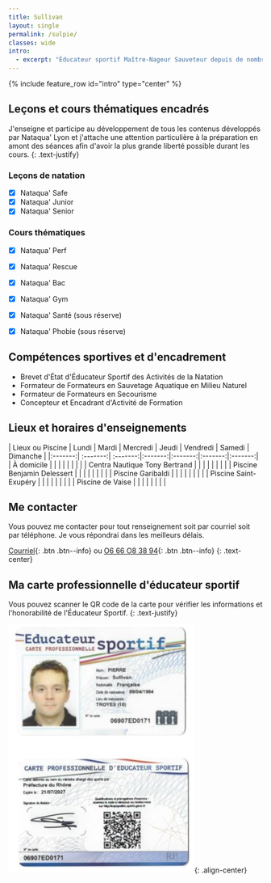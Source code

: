 ```yaml
---
title: Sullivan
layout: single
permalink: /sulpie/
classes: wide
intro:
  - excerpt: "Éducateur sportif Maître-Nageur Sauveteur depuis de nombreuses années, j'ai enseigné à tous les publics : scolaires, école de natation fédérale, loisirs, adultes la natation et certaines disciplines associées. J'ai entrainé des catégories les plus jeunes en natation course. Spécialiste du sauvetage, je m'attache désormais au sein de mon activité de MNS à développer l'enseignement de la natation sauvetage et du secourisme en milieu scolaire et au bénéfice du plus grand nombre. "
---
```

{% include feature_row id="intro" type="center" %}


## Leçons et cours thématiques encadrés

J'enseigne et participe au développement de tous les contenus développés par Nataqua' Lyon et j'attache une attention particulière à la préparation en amont des séances afin d'avoir la plus grande liberté possible durant les cours.
{: .text-justify}

### Leçons de natation
- [x] Nataqua' Safe
- [x] Nataqua' Junior
- [x] Nataqua' Senior

### Cours thématiques
- [x] Nataqua' Perf
- [x] Nataqua' Rescue
- [x] Nataqua' Bac
- [x] Nataqua' Gym
- [x] Nataqua' Santé (sous réserve)
- [x] Nataqua' Phobie (sous réserve)


## Compétences sportives et d'encadrement
- Brevet d'État d'Éducateur Sportif des Activités de la Natation
- Formateur de Formateurs en Sauvetage Aquatique en Milieu Naturel 
- Formateur de Formateurs en Secourisme
- Concepteur et Encadrant d'Activité de Formation

## Lieux et horaires d'enseignements

| Lieux ou Piscine | Lundi | Mardi | Mercredi | Jeudi | Vendredi | Samedi | Dimanche |
|:-------:| :-------:| :-------:|:-------:|:-------:|:-------:|:-------:|
| À domicile |        |         |        |         |        |         |              |
| Centra Nautique Tony Bertrand |        |         |        |         |        |         |              |
| Piscine Benjamin Delessert |        |         |        |         |        |         |              |
| Piscine Garibaldi |        |         |        |         |        |         |              |
| Piscine Saint-Exupéry |        |         |        |         |        |         |              |
| Piscine de Vaise |        |         |        |         |        |         |              |

## Me contacter

Vous pouvez me contacter pour tout renseignement soit par courriel soit par téléphone. Je vous répondrai dans les meilleurs délais.

[Courriel](mailto::sulpie@nataqualyon.fr){: .btn .btn--info} ou [O6 66 O8 38 94](#){: .btn .btn--info}
{: .text-center}




## Ma carte professionnelle d'éducateur sportif

Vous pouvez scanner le QR code de la carte pour vérifier les informations et l'honorabilité de l'Éducateur Sportif.
{: .text-justify}

![Carte professionnelle d'éducateur sportif](/assets/images/Carte_pro_SP.png/){: .align-center}



